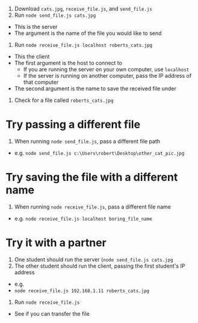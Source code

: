 1. Download `cats.jpg`, `receive_file.js`, and `send_file.js`
1. Run `node send_file.js cats.jpg`
  - This is the server
  - The argument is the name of the file you would like to send
1. Run `node receive_file.js localhost roberts_cats.jpg`
  - This the client
  - The first argument is the host to connect to
    - If you are running the server on your own computer, use `localhost`
    - If the server is running on another computer, pass the IP address of that computer
  - The second argument is the name to save the received file under
1. Check for a file called `roberts_cats.jpg`

# Try passing a different file
1. When running `node send_file.js`, pass a different file path
  - e.g. `node send_file.js c:\Users\robert\Desktop\other_cat_pic.jpg`

# Try saving the file with a different name
1. When running `node receive_file.js`, pass a different file name
  - e.g. `node receive_file.js localhost boring_file_name`

# Try it with a partner
1. One student should run the server (`node send_file.js cats.jpg`
1. The other student should run the client, passing the first student's IP address
  - e.g.
  - `node receive_file.js 192.168.1.11 roberts_cats.jpg`
1. Run `node receive_file.js`
  - See if you can transfer the file
